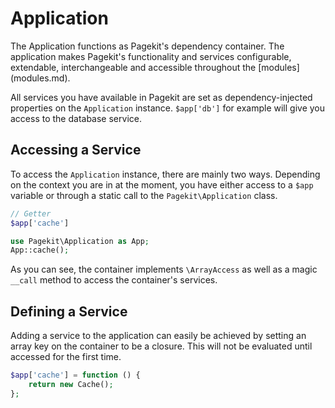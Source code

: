 # Application
<p class="uk-article-lead">The Application functions as Pagekit's dependency container. The application makes Pagekit's functionality and services configurable, extendable, interchangeable and accessible throughout the [modules](modules.md).</p>

All services you have available in Pagekit are set as dependency-injected properties on the `Application` instance. `$app['db']` for example will give you access to the database service.

## Accessing a Service
To access the `Application` instance, there are mainly two ways. Depending on the context you are in at the moment, you have either access to a `$app` variable or through a static call to the `Pagekit\Application` class.

```php
// Getter
$app['cache']

use Pagekit\Application as App;
App::cache();
```

As you can see, the container implements `\ArrayAccess` as well as a magic `__call` method to access the container's services.

## Defining a Service
Adding a service to the application can easily be achieved by setting an array key on the container to be a closure. This will not be evaluated until accessed for the first time.

```php
$app['cache'] = function () {
    return new Cache();
};
```
